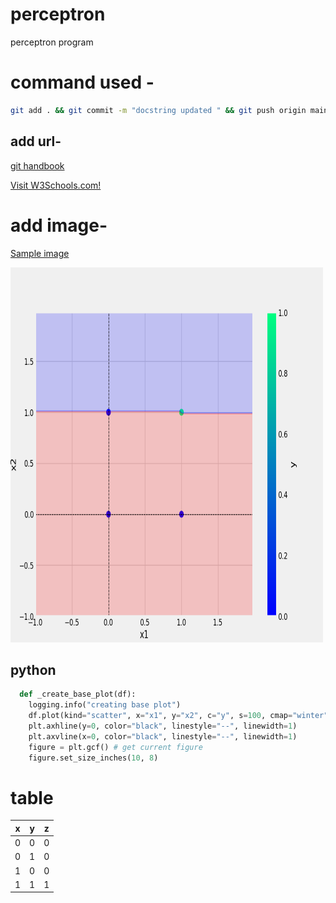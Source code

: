 # perceptron
 perceptron program


 # command used -

```bash
git add . && git commit -m "docstring updated " && git push origin main
```
## add url-
[git handbook](https://docs.github.com/en/get-started/using-git/about-git)

<a href="https://www.w3schools.com">Visit W3Schools.com!</a>

# add image-

[Sample image ](plots\and.png)


<img src="plots\and.png" alt="Girl in a jacket" width="500" height="600">


## python 
``` python 
  def _create_base_plot(df):
    logging.info("creating base plot")
    df.plot(kind="scatter", x="x1", y="x2", c="y", s=100, cmap="winter")
    plt.axhline(y=0, color="black", linestyle="--", linewidth=1)
    plt.axvline(x=0, color="black", linestyle="--", linewidth=1)
    figure = plt.gcf() # get current figure
    figure.set_size_inches(10, 8)
```

# table

x |y | z
-|-|-
0|0|0
0|1|0
1|0|0
1|1|1
